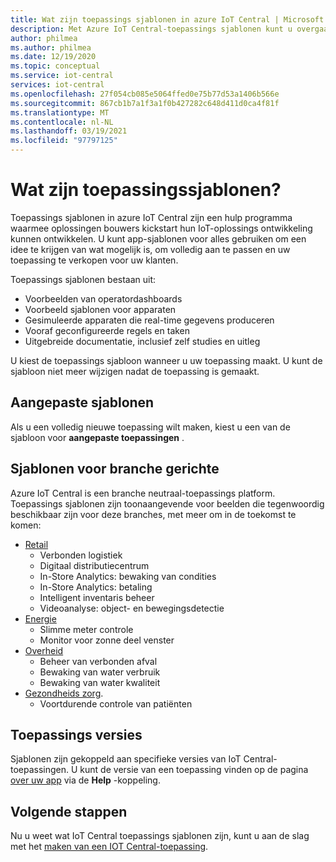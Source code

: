 ```yaml
---
title: Wat zijn toepassings sjablonen in azure IoT Central | Microsoft Docs
description: Met Azure IoT Central-toepassings sjablonen kunt u overgaan naar de ontwikkeling van IoT-oplossingen.
author: philmea
ms.author: philmea
ms.date: 12/19/2020
ms.topic: conceptual
ms.service: iot-central
services: iot-central
ms.openlocfilehash: 27f054cb085e5064ffed0e75b77d53a1406b566e
ms.sourcegitcommit: 867cb1b7a1f3a1f0b427282c648d411d0ca4f81f
ms.translationtype: MT
ms.contentlocale: nl-NL
ms.lasthandoff: 03/19/2021
ms.locfileid: "97797125"
---
```

# <a name="what-are-application-templates"></a>Wat zijn toepassingssjablonen?

Toepassings sjablonen in azure IoT Central zijn een hulp programma waarmee oplossingen bouwers kickstart hun IoT-oplossings ontwikkeling kunnen ontwikkelen. U kunt app-sjablonen voor alles gebruiken om een idee te krijgen van wat mogelijk is, om volledig aan te passen en uw toepassing te verkopen voor uw klanten.

Toepassings sjablonen bestaan uit:

- Voorbeelden van operatordashboards
- Voorbeeld sjablonen voor apparaten
- Gesimuleerde apparaten die real-time gegevens produceren
- Vooraf geconfigureerde regels en taken
- Uitgebreide documentatie, inclusief zelf studies en uitleg

U kiest de toepassings sjabloon wanneer u uw toepassing maakt. U kunt de sjabloon niet meer wijzigen nadat de toepassing is gemaakt.

## <a name="custom-templates"></a>Aangepaste sjablonen

Als u een volledig nieuwe toepassing wilt maken, kiest u een van de sjabloon voor **aangepaste toepassingen** .

## <a name="industry-focused-templates"></a>Sjablonen voor branche gerichte

Azure IoT Central is een branche neutraal-toepassings platform. Toepassings sjablonen zijn toonaangevende voor beelden die tegenwoordig beschikbaar zijn voor deze branches, met meer om in de toekomst te komen:

- [Retail](../retail/overview-iot-central-retail.md)
  - Verbonden logistiek
  - Digitaal distributiecentrum
  - In-Store Analytics: bewaking van condities
  - In-Store Analytics: betaling
  - Intelligent inventaris beheer
  - Videoanalyse: object- en bewegingsdetectie
- [Energie](../energy/overview-iot-central-energy.md)
  - Slimme meter controle
  - Monitor voor zonne deel venster
- [Overheid](../government/overview-iot-central-government.md)
  - Beheer van verbonden afval
  - Bewaking van water verbruik
  - Bewaking van water kwaliteit
- [Gezondheids zorg](../healthcare/overview-iot-central-healthcare.md).
  - Voortdurende controle van patiënten

## <a name="application-versions"></a>Toepassings versies

Sjablonen zijn gekoppeld aan specifieke versies van IoT Central-toepassingen. U kunt de versie van een toepassing vinden op de pagina [over uw app](./howto-get-app-info.md) via de **Help** -koppeling.

## <a name="next-steps"></a>Volgende stappen

Nu u weet wat IoT Central toepassings sjablonen zijn, kunt u aan de slag met het [maken van een IOT Central-toepassing](quick-deploy-iot-central.md).
